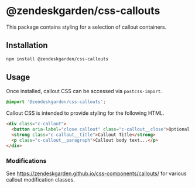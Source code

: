 # @zendeskgarden/css-callouts

This package contains styling for a selection of callout containers.

## Installation

```sh
npm install @zendeskgarden/css-callouts
```

## Usage

Once installed, callout CSS can be accessed via `postcss-import`.

```css
@import '@zendeskgarden/css-callouts';
```

Callout CSS is intended to provide styling for the following HTML.

```html
<div class="c-callout">
  <button aria-label="close callout" class="c-callout__close">Optional Close Icon</button>
  <strong class="c-callout__title">Callout Title</strong>
  <p class="c-callout__paragraph">Callout body text...</p>
</div>
```

### Modifications

See https://zendeskgarden.github.io/css-components/callouts/ for various
callout modification classes.
